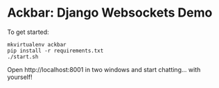 # Ackbar: Django Websockets Demo

To get started:

    mkvirtualenv ackbar
    pip install -r requirements.txt
    ./start.sh

Open http://localhost:8001 in two windows and start chatting... with
yourself!
